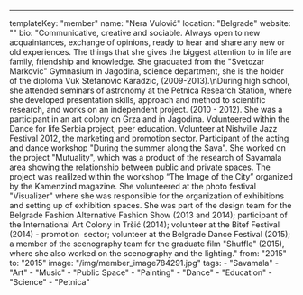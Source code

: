 ---
  templateKey: "member"
  name: "Nera Vulović"
  location: "Belgrade"
  website: ""
  bio: "Communicative, creative and sociable. Always open to new acquaintances, exchange of opinions, ready to hear and share any new or old experiences. The things that she gives the biggest attention to in life are family, friendship and knowledge. She graduated from the \"Svetozar Markovic\" Gymnasium in Jagodina, science department, she is the holder of the diploma Vuk Stefanovic Karadzic, (2009-2013).\nDuring high school, she attended seminars of astronomy at the Petnica Research Station, where she developed presentation skills, approach and method to scientific research, and works on an independent project. (2010 - 2012). She was a participant in an art colony on Grza and in Jagodina. Volunteered within the Dance for life Serbia project, peer education. Volunteer at Nishville Jazz Festival 2012, the marketing and promotion sector. Participant of the acting and dance workshop \"During the summer along the Sava\". She worked on the project \"Mutuality\", which was a product of the research of Savamala area showing the relationship between public and private spaces. The project was realilzed within the workshop “The Image of the City” organized by the Kamenzind magazine. She volunteered at the photo festival \"Visualizer\" where she was responsible for the organization of exhibitions and setting up of exhibition spaces. She was part of the design team for the Belgrade Fashion Alternative Fashion Show (2013 and 2014); participant of the International Art Colony in Tršić (2014); volunteer at the Bitef Festival (2014) - promotion  sector; volunteer at the Belgrade Dance Festival (2015); a member of the scenography team for the graduate film \"Shuffle\" (2015), where she also worked on the scenography and the lighting."
  from: "2015"
  to: "2015"
  image: "/img/member_image784291.jpg"
  tags: 
    - "Savamala"
    - "Art"
    - "Music"
    - "Public Space"
    - "Painting"
    - "Dance"
    - "Education"
    - "Science"
    - "Petnica"
